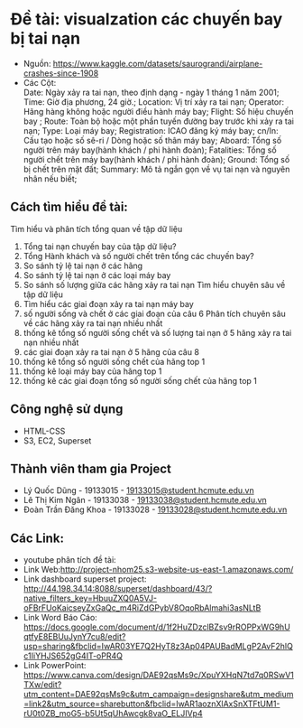 # Đề tài: visualzation các chuyến bay bị tai nạn
- Nguồn: https://www.kaggle.com/datasets/saurograndi/airplane-crashes-since-1908
- Các Cột:  
 Date: Ngày xảy ra tai nạn, theo định dạng - ngày 1 tháng 1 năm 2001;
 Time: Giờ địa phương, 24 giờ.;
 Location: Vị trí xảy ra tai nạn;
 Operator: Hãng hàng không hoặc người điều hành máy bay;
 Flight: Số hiệu chuyến bay ;
 Route: Toàn bộ hoặc một phần tuyến đường bay trước khi xảy ra tai nạn;
 Type: Loại máy bay;
 Registration: ICAO đăng ký máy bay;
 cn/In: Cấu tạo hoặc số sê-ri / Dòng hoặc số thân máy bay;
 Aboard: Tổng số người trên máy bay(hành khách / phi hành đoàn);
 Fatalities: Tổng số người chết trên máy bay(hành khách / phi hành đoàn);
 Ground: Tổng số bị chết trên mặt đất;
 Summary: Mô tả ngắn gọn về vụ tai nạn và nguyên nhân nếu biết;
## Cách tìm hiểu đề tài:
Tìm hiểu và phân tích tổng quan về tập dữ liệu
1. Tổng tai nạn chuyến bay của tập dữ liệu?
2. Tổng Hành khách và số người chết trên tổng các chuyến bay?
3. So sánh tỷ lệ tai nạn ở các hãng
4. So sánh tỷ lệ tai nạn ở các loại máy bay
5. So sánh số lượng giữa các hãng xảy ra tai nạn
Tìm hiểu chuyên sâu về tập dữ liệu
6. Tìm hiểu các giai đoạn xảy ra tai nạn máy bay
7. số người sống và chết ở các giai đoạn của câu 6
Phân tích chuyên sâu về các hãng xảy ra tai nạn nhiều nhất
8. thống kê tổng số người sống chết và số lượng tai nạn ở 5 hãng xảy ra tai nạn nhiều nhất
9. các giai đoạn xảy ra tai nạn ở 5 hãng của câu 8
10. thống kê tổng số người sống chết của hãng top 1
11. thống kê loại máy bay của hãng top 1
12. thống kê các giai đoạn tổng số người sống chết của hãng top 1

## Công nghệ sử dụng 
- HTML-CSS
- S3, EC2, Superset
## Thành viên tham gia Project

- Lý Quốc Dũng - 19133015 - 19133015@student.hcmute.edu.vn
- Lê Thị Kim Ngân - 19133038 - 19133038@student.hcmute.edu.vn
- Đoàn Trần Đăng Khoa - 19133028 - 19133028@student.hcmute.edu.vn


## Các Link:
- youtube phân tích đề tài:
- Link Web:http://project-nhom25.s3-website-us-east-1.amazonaws.com/
- Link dashboard superset project: http://44.198.34.14:8088/superset/dashboard/43/?native_filters_key=HbuuZXQ0A5VJ-oFBrFUoKaicseyZxGaQc_m4RiZdGPybV8OqoRbAlmahi3asNLtB
- Link Word Báo Cáo: https://docs.google.com/document/d/1f2HuZDzclBZsv9rROPPxWG9hUqtfyE8EBUuJynY7cu8/edit?usp=sharing&fbclid=IwAR03YE7Q2HyT8z3Ap04PAUBadMLgP2AvF2hlQc1IiYHJS652gG4IT-oPR4Q
- Link PowerPoint: https://www.canva.com/design/DAE92qsMs9c/XpuYXHqN7td7q0RSwV1TXw/edit?utm_content=DAE92qsMs9c&utm_campaign=designshare&utm_medium=link2&utm_source=sharebutton&fbclid=IwAR1aoznXlAxSnXTFtUM1-rU0t0ZB_moG5-b5Ut5qUhAwcgk8vaO_ELJIVp4
